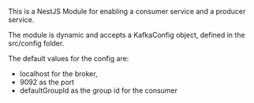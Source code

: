 This is a NestJS Module for enabling a consumer service and a producer service.

The module is dynamic and accepts a KafkaConfig object, defined in the src/config folder.

The default values for the config are:

- localhost for the broker,
- 9092 as the port
- defaultGroupId as the group id for the consumer
